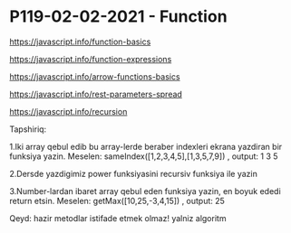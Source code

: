 # P119-02-02-2021 - Function

https://javascript.info/function-basics

https://javascript.info/function-expressions

https://javascript.info/arrow-functions-basics

https://javascript.info/rest-parameters-spread

https://javascript.info/recursion

Tapshiriq:

1.Iki array qebul edib bu array-lerde beraber indexleri ekrana yazdiran bir funksiya yazin. Meselen: sameIndex([1,2,3,4,5],[1,3,5,7,9]) , output: 1 3 5

2.Dersde yazdigimiz power funksiyasini recursiv funksiya ile yazin

3.Number-lardan ibaret array qebul eden funksiya yazin, en boyuk ededi return etsin. Meselen: getMax([10,25,-3,4,15]) , output: 25

Qeyd: hazir metodlar istifade etmek olmaz! yalniz algoritm
